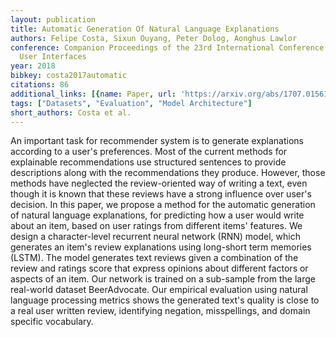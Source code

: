```yaml
---
layout: publication
title: Automatic Generation Of Natural Language Explanations
authors: Felipe Costa, Sixun Ouyang, Peter Dolog, Aonghus Lawlor
conference: Companion Proceedings of the 23rd International Conference on Intelligent
  User Interfaces
year: 2018
bibkey: costa2017automatic
citations: 86
additional_links: [{name: Paper, url: 'https://arxiv.org/abs/1707.01561'}]
tags: ["Datasets", "Evaluation", "Model Architecture"]
short_authors: Costa et al.
---
```

An important task for recommender system is to generate explanations
according to a user's preferences. Most of the current methods for explainable
recommendations use structured sentences to provide descriptions along with the
recommendations they produce. However, those methods have neglected the
review-oriented way of writing a text, even though it is known that these
reviews have a strong influence over user's decision.
  In this paper, we propose a method for the automatic generation of natural
language explanations, for predicting how a user would write about an item,
based on user ratings from different items' features. We design a
character-level recurrent neural network (RNN) model, which generates an item's
review explanations using long-short term memories (LSTM). The model generates
text reviews given a combination of the review and ratings score that express
opinions about different factors or aspects of an item. Our network is trained
on a sub-sample from the large real-world dataset BeerAdvocate. Our empirical
evaluation using natural language processing metrics shows the generated text's
quality is close to a real user written review, identifying negation,
misspellings, and domain specific vocabulary.